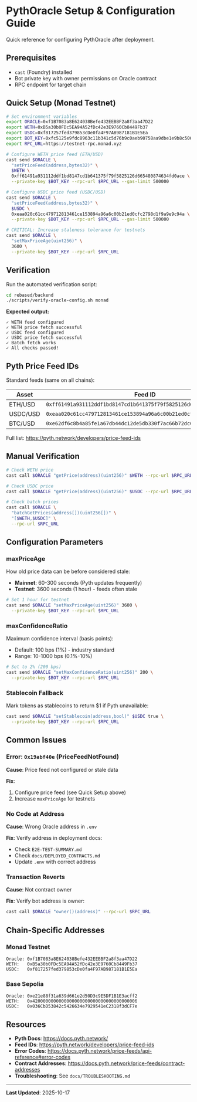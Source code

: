 # PythOracle Setup & Configuration Guide

Quick reference for configuring PythOracle after deployment.

## Prerequisites

- `cast` (Foundry) installed
- Bot private key with owner permissions on Oracle contract
- RPC endpoint for target chain

## Quick Setup (Monad Testnet)

```bash
# Set environment variables
export ORACLE=0xf1B7083a8E624038Befe432EEBBF2a8f3aa47D22
export WETH=0xB5a30b0FDc5EA94A52fDc42e3E9760Cb8449Fb37
export USDC=0xf817257fed379853cDe0fa4F97AB987181B1E5Ea
export BOT_KEY=0xfc5125e9fdc8963c11b341c5d76b9c0aeb90758aa9dbe1e9b8c506581bcaf490
export RPC_URL=https://testnet-rpc.monad.xyz

# Configure WETH price feed (ETH/USD)
cast send $ORACLE \
  "setPriceFeed(address,bytes32)" \
  $WETH \
  0xff61491a931112ddf1bd8147cd1b641375f79f5825126d665480874634fd0ace \
  --private-key $BOT_KEY --rpc-url $RPC_URL --gas-limit 500000

# Configure USDC price feed (USDC/USD)
cast send $ORACLE \
  "setPriceFeed(address,bytes32)" \
  $USDC \
  0xeaa020c61cc479712813461ce153894a96a6c00b21ed0cfc2798d1f9a9e9c94a \
  --private-key $BOT_KEY --rpc-url $RPC_URL --gas-limit 500000

# CRITICAL: Increase staleness tolerance for testnets
cast send $ORACLE \
  "setMaxPriceAge(uint256)" \
  3600 \
  --private-key $BOT_KEY --rpc-url $RPC_URL
```

## Verification

Run the automated verification script:

```bash
cd rebased/backend
./scripts/verify-oracle-config.sh monad
```

**Expected output:**
```
✓ WETH feed configured
✓ WETH price fetch successful
✓ USDC feed configured
✓ USDC price fetch successful
✓ Batch fetch works
✓ All checks passed!
```

## Pyth Price Feed IDs

Standard feeds (same on all chains):

| Asset | Feed ID |
|-------|---------|
| ETH/USD | `0xff61491a931112ddf1bd8147cd1b641375f79f5825126d665480874634fd0ace` |
| USDC/USD | `0xeaa020c61cc479712813461ce153894a96a6c00b21ed0cfc2798d1f9a9e9c94a` |
| BTC/USD | `0xe62df6c8b4a85fe1a67db44dc12de5db330f7ac66b72dc658afedf0f4a415b43` |

Full list: https://pyth.network/developers/price-feed-ids

## Manual Verification

```bash
# Check WETH price
cast call $ORACLE "getPrice(address)(uint256)" $WETH --rpc-url $RPC_URL

# Check USDC price
cast call $ORACLE "getPrice(address)(uint256)" $USDC --rpc-url $RPC_URL

# Check batch prices
cast call $ORACLE \
  "batchGetPrices(address[])(uint256[])" \
  "[$WETH,$USDC]" \
  --rpc-url $RPC_URL
```

## Configuration Parameters

### maxPriceAge

How old price data can be before considered stale:

- **Mainnet**: 60-300 seconds (Pyth updates frequently)
- **Testnet**: 3600 seconds (1 hour) - feeds often stale

```bash
# Set 1 hour for testnet
cast send $ORACLE "setMaxPriceAge(uint256)" 3600 \
  --private-key $BOT_KEY --rpc-url $RPC_URL
```

### maxConfidenceRatio

Maximum confidence interval (basis points):

- Default: 100 bps (1%) - industry standard
- Range: 10-1000 bps (0.1%-10%)

```bash
# Set to 2% (200 bps)
cast send $ORACLE "setMaxConfidenceRatio(uint256)" 200 \
  --private-key $BOT_KEY --rpc-url $RPC_URL
```

### Stablecoin Fallback

Mark tokens as stablecoins to return $1 if Pyth unavailable:

```bash
cast send $ORACLE "setStablecoin(address,bool)" $USDC true \
  --private-key $BOT_KEY --rpc-url $RPC_URL
```

## Common Issues

### Error: `0x19abf40e` (PriceFeedNotFound)

**Cause**: Price feed not configured or stale data

**Fix**:
1. Configure price feed (see Quick Setup above)
2. Increase `maxPriceAge` for testnets

### No Code at Address

**Cause**: Wrong Oracle address in `.env`

**Fix**: Verify address in deployment docs:
- Check `E2E-TEST-SUMMARY.md`
- Check `docs/DEPLOYED_CONTRACTS.md`
- Update `.env` with correct address

### Transaction Reverts

**Cause**: Not contract owner

**Fix**: Verify bot address is owner:
```bash
cast call $ORACLE "owner()(address)" --rpc-url $RPC_URL
```

## Chain-Specific Addresses

### Monad Testnet
```
Oracle: 0xf1B7083a8E624038Befe432EEBBF2a8f3aa47D22
WETH:   0xB5a30b0FDc5EA94A52fDc42e3E9760Cb8449Fb37
USDC:   0xf817257fed379853cDe0fa4F97AB987181B1E5Ea
```

### Base Sepolia
```
Oracle: 0xe21e88f31a639d661e2d50D3c9E5DF1B1E3acff2
WETH:   0x4200000000000000000000000000000000000006
USDC:   0x036CbD53842c5426634e7929541eC2318f3dCF7e
```

## Resources

- **Pyth Docs**: https://docs.pyth.network/
- **Feed IDs**: https://pyth.network/developers/price-feed-ids
- **Error Codes**: https://docs.pyth.network/price-feeds/api-reference#error-codes
- **Contract Addresses**: https://docs.pyth.network/price-feeds/contract-addresses
- **Troubleshooting**: See `docs/TROUBLESHOOTING.md`

---

**Last Updated**: 2025-10-17

